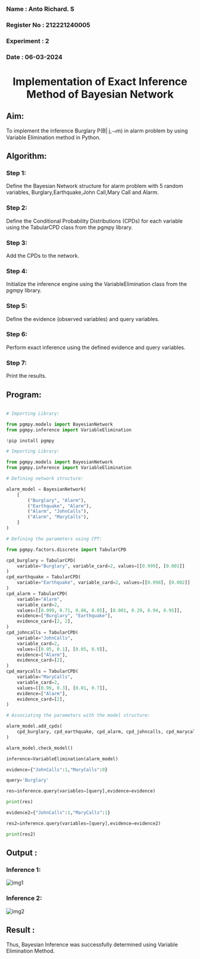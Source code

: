 <H3> Name : Anto Richard. S </H3>
<H3> Register No : 212221240005 </H3>
<H3> Experiment : 2 </H3>
<H3> Date : 06-03-2024 </H3>
<h1 align =center>Implementation of Exact Inference Method of Bayesian Network</h1>

## Aim:

To implement the inference Burglary P(B| j,⥗m) in alarm problem by using Variable Elimination method in Python.

## Algorithm:

### Step 1: 

Define the Bayesian Network structure for alarm problem with 5 random variables, Burglary,Earthquake,John Call,Mary Call and Alarm.<br>

### Step 2:

Define the Conditional Probability Distributions (CPDs) for each variable using the TabularCPD class from the pgmpy library.<br>

### Step 3: 

Add the CPDs to the network.<br>

### Step 4: 

Initialize the inference engine using the VariableElimination class from the pgmpy library.<br>

### Step 5: 

Define the evidence (observed variables) and query variables.<br>

### Step 6: 

Perform exact inference using the defined evidence and query variables.<br>

### Step 7: 

Print the results.<br>

## Program:

```python

# Importing Library:

from pgmpy.models import BayesianNetwork
from pgmpy.inference import VariableElimination

!pip install pgmpy

# Importing Library:

from pgmpy.models import BayesianNetwork
from pgmpy.inference import VariableElimination

# Defining network structure:

alarm_model = BayesianNetwork(
    [
        ("Burglary", "Alarm"),
        ("Earthquake", "Alarm"),
        ("Alarm", "JohnCalls"),
        ("Alarm", "MaryCalls"),
    ]
)

# Defining the parameters using CPT:

from pgmpy.factors.discrete import TabularCPD

cpd_burglary = TabularCPD(
    variable="Burglary", variable_card=2, values=[[0.999], [0.001]]
)
cpd_earthquake = TabularCPD(
    variable="Earthquake", variable_card=2, values=[[0.998], [0.002]]
)
cpd_alarm = TabularCPD(
    variable="Alarm",
    variable_card=2,
    values=[[0.999, 0.71, 0.06, 0.05], [0.001, 0.29, 0.94, 0.95]],
    evidence=["Burglary", "Earthquake"],
    evidence_card=[2, 2],
)
cpd_johncalls = TabularCPD(
    variable="JohnCalls",
    variable_card=2,
    values=[[0.95, 0.1], [0.05, 0.9]],
    evidence=["Alarm"],
    evidence_card=[2],
)
cpd_marycalls = TabularCPD(
    variable="MaryCalls",
    variable_card=2,
    values=[[0.99, 0.3], [0.01, 0.7]],
    evidence=["Alarm"],
    evidence_card=[2],
)

# Associating the parameters with the model structure:

alarm_model.add_cpds(
    cpd_burglary, cpd_earthquake, cpd_alarm, cpd_johncalls, cpd_marycalls
)

alarm_model.check_model()

inference=VariableElimination(alarm_model)

evidence={"JohnCalls":1,"MaryCalls":0}

query='Burglary'

res=inference.query(variables=[query],evidence=evidence)

print(res)

evidence2={"JohnCalls":1,"MaryCalls":1}

res2=inference.query(variables=[query],evidence=evidence2)

print(res2)

```

## Output :

### Inference 1:

![img1](https://github.com/anto-richard/Ex2---AAI/assets/93427534/9e73446e-e15c-4f60-b70a-7b3e95b4a70a)

### Inference 2:

![img2](https://github.com/anto-richard/Ex2---AAI/assets/93427534/52699570-325a-4437-b511-6ebad371cbbd)

## Result :

Thus, Bayesian Inference was successfully determined using Variable Elimination Method.

